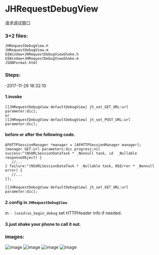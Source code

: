 # JHRequestDebugView
请求调试窗口

### 3+2 files:
```
JHRequestDebugView.h
JHRequestDebugView.m
UIWindow+JHRequestDebugViewShake.h
UIWindow+JHRequestDebugViewShake.m
JSONFormat.html
```

### Steps: 

-2017-11-29 18:32:10 

#### 1.invoke 
 ```
 [[JHRequestDebugView defaultDebugView] jh_set_GET_URL:url parameter:dic];
 or
 [[JHRequestDebugView defaultDebugView] jh_set_POST_URL:url parameter:dic];
 ```
#### before or after the following code.
 ```
 AFHTTPSessionManager *manager = [AFHTTPSessionManager manager];
 [manager GET:url parameters:dic progress:nil success:^(NSURLSessionDataTask * _Nonnull task, id  _Nullable responseObject) {
    //...
 } failure:^(NSURLSessionDataTask * _Nullable task, NSError * _Nonnull error) {
    //...
 }];

[[JHRequestDebugView defaultDebugView] jh_set_GET_URL:url parameter:dic];
 ```
#### 2.config in  `JHRequestDebugView`
in `- (void)xx_begin_debug`
set HTTPHeader info if needed.

 
#### 3.just shake your phone to call it out.
 
 ### images:
 ![image](https://github.com/xjh093/JHRequestDebugView/blob/master/Screen%20Shot%202017-10-24%20at%2014.15.38.png)
 ![image](https://github.com/xjh093/JHRequestDebugView/blob/master/Screen%20Shot%202017-10-24%20at%2014.15.46.png)
 ![image](https://github.com/xjh093/JHRequestDebugView/blob/master/Screen%20Shot%202017-10-24%20at%2014.15.57.png)
 ![image](https://github.com/xjh093/JHRequestDebugView/blob/master/Screen%20Shot%202017-10-24%20at%2014.16.06.png)
